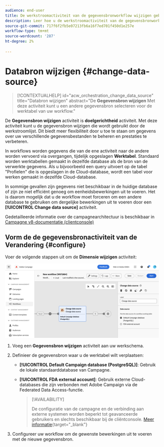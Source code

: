 ```yaml
---
audience: end-user
title: De werkstroomactiviteit van de gegevensbronworkflow wijzigen gebruiken
description: Leer hoe u de werkstroomactiviteit van de gegevensbronworkflow wijzigen gebruikt
source-git-commit: 717f6f2fb5e07213fb6a16f7ed701f450d1e257e
workflow-type: tm+mt
source-wordcount: '287'
ht-degree: 2%

---
```


# Databron wijzigen {#change-data-source}

>[!CONTEXTUALHELP]
>id="acw_orchestration_change_data_source"
>title="Databron wijzigen"
>abstract="De **Gegevensbron wijzigen** Met deze activiteit kunt u een andere gegevensbron selecteren voor de werktabel van uw workflow."

De **Gegevensbron wijzigen** activiteit is **doelgerichtheid** activiteit. Met deze activiteit kunt u de gegevensbron wijzigen die wordt gebruikt door de werkstroomlijst. Dit biedt meer flexibiliteit door u toe te staan om gegevens over uw verschillende gegevensbestanden te beheren en prestaties te verbeteren.

In workflows worden gegevens die van de ene activiteit naar de andere worden vervoerd via overgangen, tijdelijk opgeslagen **Werktabel**. Standaard worden werktabellen gemaakt in dezelfde database als de bron van de verwerkte gegevens. Als u bijvoorbeeld een query uitvoert op de tabel &quot;Profielen&quot; die is opgeslagen in de Cloud-database, wordt een tabel voor werken gemaakt in dezelfde Cloud-database.

In sommige gevallen zijn gegevens niet beschikbaar in de huidige database of zijn ze niet efficiënt genoeg om eenheidsbewerkingen uit te voeren. Het is daarom mogelijk dat u de workflow moet forceren om een andere database te gebruiken om dergelijke bewerkingen uit te voeren door een **[!UICONTROL Change data source]** activiteit.

Gedetailleerde informatie over de campagnearchitectuur is beschikbaar in [Campagne v8-documentatie (clientconsole)](https://experienceleague.adobe.com/docs/campaign/campaign-v8/config/architecture/architecture.html)

<!--

Let's say you want to send to your  VIP customers a unique offer code that they can redeem on your online store. To do this, you need to:

1. Query VIP customers on the "Profiles" table located on the Cloud database,
1. Retrieve an offer code for each targeted profile through API calls,
1. Update each profile with the assigned offer code,
1. Send an email to the profiles with their offer code.

In this situation, it is recommended to execute the offer code assignment operation on the local database, which is better suited for unitary operations. To do this, you need to add a **[!UICONTROL Change data source]** activity before the operation in order to execute it on the Campaign local database.

Before executing the operation, the working table is copied to the local database so that the operation can run there. Once done, the system detects that the profiles that we want to update are on another location. The data is therefore automatically copied back to the Cloud database where the "Profiles" table is located.
-->

## Vorm de de gegevensbronactiviteit van de Verandering {#configure}

Voer de volgende stappen uit om de **Dimensie wijzigen** activiteit:

![](../assets/workflow-change-data-source-add.png)

1. Voeg een **Gegevensbron wijzigen** activiteit aan uw werkschema.

1. Definieer de gegevensbron waar u de werktabel wilt verplaatsen:

   * **[!UICONTROL Default Campaign database (PostgreSQL)]**: Gebruik de lokale standaarddatabase van Campagne.
   * **[!UICONTROL FDA external account]**: Gebruik externe Cloud-databases die zijn verbonden met Adobe Campaign via de Federated Data Access-functie.

     >[!AVAILABILITY]
     >
     >De configuratie van de campagne en de verbinding aan externe systemen worden beperkt tot geavanceerde gebruikers en slechts beschikbaar bij de cliëntconsole. [Meer informatie](https://experienceleague.adobe.com/docs/campaign/campaign-v8/connect/fda.html){target="_blank"}

1. Configureer uw workflow om de gewenste bewerkingen uit te voeren met de nieuwe gegevensbron.

<!--
## Example {#example}

The workflow belows illustrates the use case detailed earlier, i.e. sending VIP customers offer codes that they can redeem on our online store.

-->
